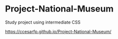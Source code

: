 # Project-National-Museum

Study project using intermediate CSS

https://ccesarfp.github.io/Project-National-Museum/
